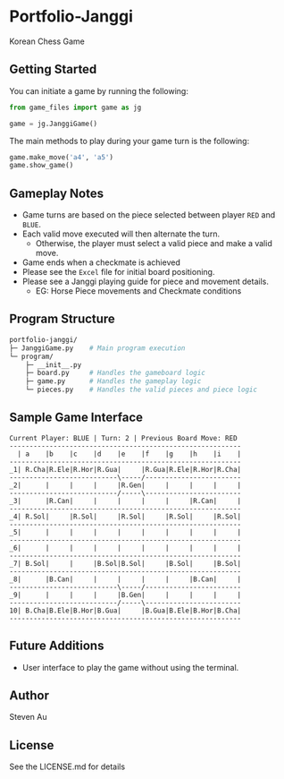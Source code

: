 # Portfolio-Janggi

Korean Chess Game

## Getting Started
You can initiate a game by running the following:
```python
from game_files import game as jg

game = jg.JanggiGame()
```

The main methods to play during your game turn is the following:
```python
game.make_move('a4', 'a5')
game.show_game()
```
## Gameplay Notes
- Game turns are based on the piece selected between player ```RED``` and ```BLUE```.
- Each valid move executed will then alternate the turn. 
  - Otherwise, the player must select a valid piece and make a valid move.
- Game ends when a checkmate is achieved
- Please see the ```Excel``` file for initial board positioning.
- Please see a Janggi playing guide for piece and movement details.
  - EG: Horse Piece movements and Checkmate conditions

## Program Structure
```graphql
portfolio-janggi/
├─ JanggiGame.py    # Main program execution
└─ program/
    ├─ __init__.py
    ├─ board.py     # Handles the gameboard logic
    ├─ game.py      # Handles the gameplay logic
    └─ pieces.py    # Handles the valid pieces and piece logic
```

## Sample Game Interface
```
Current Player: BLUE | Turn: 2 | Previous Board Move: RED
----------------------------------------------------------
  | a    |b    |c    |d    |e    |f    |g    |h    |i    |
----------------------------------------------------------
_1| R.Cha|R.Ele|R.Hor|R.Gua|     |R.Gua|R.Ele|R.Hor|R.Cha|
---------------------------\-----/------------------------
_2|      |     |     |     |R.Gen|     |     |     |     |
---------------------------/-----\------------------------
_3|      |R.Can|     |     |     |     |     |R.Can|     |
----------------------------------------------------------
_4| R.Sol|     |R.Sol|     |R.Sol|     |R.Sol|     |R.Sol|
----------------------------------------------------------
_5|      |     |     |     |     |     |     |     |     |
----------------------------------------------------------
_6|      |     |     |     |     |     |     |     |     |
----------------------------------------------------------
_7| B.Sol|     |     |B.Sol|B.Sol|     |B.Sol|     |B.Sol|
----------------------------------------------------------
_8|      |B.Can|     |     |     |     |     |B.Can|     |
---------------------------\-----/------------------------
_9|      |     |     |     |B.Gen|     |     |     |     |
---------------------------/-----\------------------------
10| B.Cha|B.Ele|B.Hor|B.Gua|     |B.Gua|B.Ele|B.Hor|B.Cha|
----------------------------------------------------------
```

## Future Additions
- User interface to play the game without using the terminal.

## Author
Steven Au

## License
See the LICENSE.md for details
